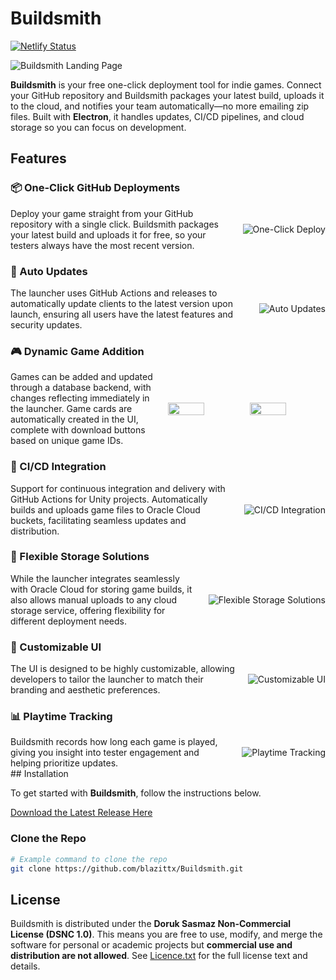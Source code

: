 # Buildsmith
[![Netlify Status](https://api.netlify.com/api/v1/badges/3fb89cbf-7c8b-4bfd-b317-57c092ef108b/deploy-status)](https://app.netlify.com/projects/diabolicallauncher/deploys)


![Buildsmith Landing Page](https://github.com/user-attachments/assets/7937eec6-a1cd-4ee3-b225-43ca83035f3e)

**Buildsmith** is your free one-click deployment tool for indie games. Connect your GitHub repository and Buildsmith packages your latest build, uploads it to the cloud, and notifies your team automatically—no more emailing zip files. Built with **Electron**, it handles updates, CI/CD pipelines, and cloud storage so you can focus on development.

## Features

### 📦 One-Click GitHub Deployments

<div style="display: flex; align-items: center;">
  <div style="flex: 1; padding-right: 20px;">
    Deploy your game straight from your GitHub repository with a single click. Buildsmith packages your latest build and uploads it for free, so your testers always have the most recent version.
  </div>
  <img src="https://via.placeholder.com/500" alt="One-Click Deploy" style="max-width: 45%;">
</div>

### 🚀 Auto Updates

<div style="display: flex; align-items: center;">
  <div style="flex: 1; padding-right: 20px;">
    The launcher uses GitHub Actions and releases to automatically update clients to the latest version upon launch, ensuring all users have the latest features and security updates.
  </div>
  <img src="https://via.placeholder.com/500" alt="Auto Updates" style="max-width: 45%;">
</div>

### 🎮 Dynamic Game Addition

<div style="display: flex; align-items: center;">
  <div style="flex: 1; padding-right: 20px;">
    Games can be added and updated through a database backend, with changes reflecting immediately in the launcher. Game cards are automatically created in the UI, complete with download buttons based on unique game IDs.
  </div>
  <div style="display: flex; justify-content: space-between; width: 50%;">
    <img src="https://github.com/user-attachments/assets/2ee2370a-2c17-4418-8df3-b4e49ee89d23" width="48%" />
    <img src="https://github.com/user-attachments/assets/d36cce86-bdbd-4ef6-b1bb-5093ab5f48ef" width="48%" />
  </div>
</div>

### 🔄 CI/CD Integration

<div style="display: flex; align-items: center;">
  <div style="flex: 1; padding-right: 20px;">
    Support for continuous integration and delivery with GitHub Actions for Unity projects. Automatically builds and uploads game files to Oracle Cloud buckets, facilitating seamless updates and distribution.
  </div>
  <img src="https://via.placeholder.com/500" alt="CI/CD Integration" style="max-width: 45%;">
</div>

### 💾 Flexible Storage Solutions

<div style="display: flex; align-items: center;">
  <div style="flex: 1; padding-right: 20px;">
    While the launcher integrates seamlessly with Oracle Cloud for storing game builds, it also allows manual uploads to any cloud storage service, offering flexibility for different deployment needs.
  </div>
  <img src="https://via.placeholder.com/500" alt="Flexible Storage Solutions" style="max-width: 45%;">
</div>

### 🎨 Customizable UI

<div style="display: flex; align-items: center;">
  <div style="flex: 1; padding-right: 20px;">
    The UI is designed to be highly customizable, allowing developers to tailor the launcher to match their branding and aesthetic preferences.
  </div>
  <img src="https://via.placeholder.com/500" alt="Customizable UI" style="max-width: 45%;">
</div>


### 📊 Playtime Tracking

<div style="display: flex; align-items: center;">
  <div style="flex: 1; padding-right: 20px;">
    Buildsmith records how long each game is played, giving you insight into tester engagement and helping prioritize updates.
  </div>
  <img src="https://via.placeholder.com/500" alt="Playtime Tracking" style="max-width: 45%;">
</div>
## Installation

To get started with **Buildsmith**, follow the instructions below.

[Download the Latest Release Here](https://github.com/blazittx/Buildsmith/releases/latest)

### Clone the Repo

```bash
# Example command to clone the repo
git clone https://github.com/blazittx/Buildsmith.git
```

## License

Buildsmith is distributed under the **Doruk Sasmaz Non-Commercial License (DSNC 1.0)**.
This means you are free to use, modify, and merge the software for personal or
academic projects but **commercial use and distribution are not allowed**.
See [Licence.txt](./Licence.txt) for the full license text and details.
